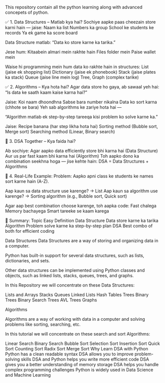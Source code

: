 This repository contain all the python learning along with advanced concepets of python.

✅ 1. Data Structures – Matlab kya hai?
Sochiye aapke paas cheezain store karni hain — jaise:
Naam ka list
Numbers ka group
School ke students ke records
Ya ek game ka score board

Data Structure matlab:
“Data ko store karne ka tarika.”

Jese hum:
Kitaabein almari mein rakhte hain
Files folder mein
Paise wallet mein

Waise hi programming mein hum data ko rakhte hain in structures:
List (jaise ek shopping list)
Dictionary (jaise ek phonebook)
Stack (jaise plates ka stack)
Queue (jaise line mein log)
Tree, Graph (complex tarike)

✅ 2. Algorithms – Kya hota hai?
Agar data store ho gaya, ab sawaal yeh hai:
“Is data ke saath kaam kaise karna hai?”

Jaise:
Koi naam dhoondhna
Sabse bara number nikalna
Data ko sort karna (chhote se bara)
Yeh sab algorithms ke zariye hota hai —

“Algorithm matlab ek step-by-step tareeqa kisi problem ko solve karne ka.”

Jaise:
Recipe banana (har step likha hota hai)
Sorting method (Bubble sort, Merge sort)
Searching method (Linear, Binary search)

🔁 3. DSA Together – Kya faida hai?

Ab sochiye:
Agar aapko data efficiently store bhi karna hai (Data Structure)
Aur us par fast kaam bhi karna hai (Algorithm)
Toh aapko dono ka combination seekhna hoga — jise kehte hain:
DSA = Data Structures + Algorithms

🧠 4. Real-Life Example:
Problem: Aapko apni class ke students ke names sort karne hain (A-Z).

Aap kaun sa data structure use karenge? → List
Aap kaun sa algorithm use karenge? → Sorting algorithm (e.g., Bubble sort, Quick sort)

Agar aap best combination choose karenge, toh aapka code:
Fast chalega
Memory bachayega
Smart tareeke se kaam karega

🎯 Summary:
Topic	Easy Definition
Data Structure	Data store karne ka tarika
Algorithm	Problem solve karne ka step-by-step plan
DSA	Best combo of both for efficient coding

Data Structures
Data Structures are a way of storing and organizing data in a computer.

Python has built-in support for several data structures, such as lists, dictionaries, and sets.

Other data structures can be implemented using Python classes and objects, such as linked lists, stacks, queues, trees, and graphs.

In this Repository we will concentrate on these Data Structures:

Lists and Arrays
Stacks
Queues
Linked Lists
Hash Tables
Trees
Binary Trees
Binary Search Trees
AVL Trees
Graphs

Algorithms

Algorithms are a way of working with data in a computer and solving problems like sorting, searching, etc.

In this tutorial we will concentrate on these search and sort Algorithms:

Linear Search
Binary Search
Bubble Sort
Selection Sort
Insertion Sort
Quick Sort
Counting Sort
Radix Sort
Merge Sort
Why Learn DSA with Python
Python has a clean readable syntax
DSA allows you to improve problem-solving skills
DSA and Python helps you write more efficient code
DSA gives you a better understanding of memory storage
DSA helps you handle complex programming challenges
Python is widely used in Data Science and Machine Learning

